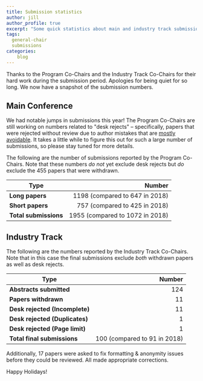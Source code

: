 ```yaml
---
title: Submission statistics
author: jill
author_profile: true
excerpt: "Some quick statistics about main and industry track submissions received."
tags:
  general-chair
  submissions
categories:
    blog
---
```


Thanks to the Program Co-Chairs and the Industry Track Co-Chairs for their hard work during the submission period. Apologies for being quiet for so long. We now have a snapshot of the submission numbers. 

## Main Conference

We had notable jumps in submissions this year! The Program Co-Chairs are still working on numbers related to "desk rejects" &ndash; specifically, papers that were rejected without review due to author mistakes that are [mostly avoidable](https://naacl2018.wordpress.com/2017/12/24/reject-without-review-avoidable-mistakes/). It takes a little while to figure this out for such a large number of submissions, so please stay tuned for more details. 

The following are the number of submissions reported by the Program Co-Chairs. Note that these numbers _do not_ yet exclude desk rejects but _do_ exclude the 455 papers that were withdrawn.

| Type | Number |
|---------------------------| -----:| 
| **Long papers** | 1198 (compared to 647 in 2018) |
| **Short papers** | 757 (compared to 425 in 2018) |
| **Total submissions** | 1955 (compared to 1072 in 2018) | 


## Industry Track

The following are the numbers reported by the Industry Track Co-Chairs. Note that in this case the final submissions exclude _both_ withdrawn papers as well as desk rejects.

| Type | Number |
| ---- | ------:|
| **Abstracts submitted** | 124 | 
| **Papers withdrawn** | 11 |
| **Desk rejected (Incomplete)** | 11 | 
| **Desk rejected (Duplicates)** | 1 | 
| **Desk rejected (Page limit)** | 1 |
| **Total final submissions** | 100 (compared to 91 in 2018) |

Additionally, 17 papers were asked to fix formatting & anonymity issues before they could be reviewed. All made appropriate corrections.

Happy Holidays!

